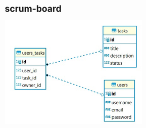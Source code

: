 # scrum-board
![Cannot load diagram image](https://github.com/ZhigarinKirill/scrum-board/blob/dev/db_diagram/diagram.jpg "Scrum-Board database diagram")
